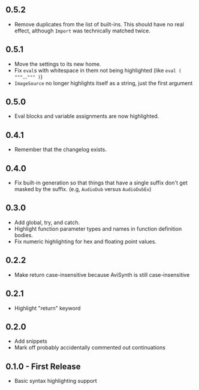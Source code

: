 ## 0.5.2
* Remove duplicates from the list of built-ins. This should have no real effect, although `Import` was technically matched twice.

## 0.5.1
* Move the settings to its new home.
* Fix `eval`s with whitespace in them not being highlighted (like `eval ( """`...`""" )`)
* `ImageSource` no longer highlights itself as a string, just the first argument

## 0.5.0
* Eval blocks and variable assignments are now highlighted.

## 0.4.1
* Remember that the changelog exists.

## 0.4.0
* Fix built-in generation so that things that have a single suffix don't get masked by the suffix. (e.g, `AudioDub` versus `AudioDubEx`)

## 0.3.0
* Add global, try, and catch.
* Highlight function parameter types and names in function definition bodies.
* Fix numeric highlighting for hex and floating point values.

## 0.2.2
* Make return case-insensitive because AviSynth is still case-insensitive

## 0.2.1
* Highlight "return" keyword

## 0.2.0
* Add snippets
* Mark off probably accidentally commented out continuations

## 0.1.0 - First Release
* Basic syntax highlighting support

